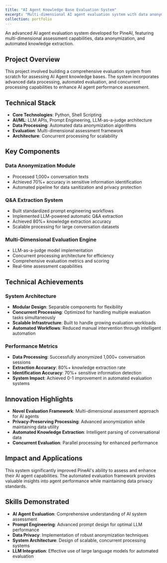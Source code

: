 ```yaml
---
title: "AI Agent Knowledge Base Evaluation System"
excerpt: "Multi-dimensional AI agent evaluation system with data anonymization and LLM-as-a-judge architecture<br/><img src='/images/ai-evaluation-500x300.png'>"
collection: portfolio
---
```


An advanced AI agent evaluation system developed for PineAI, featuring multi-dimensional assessment capabilities, data anonymization, and automated knowledge extraction.

## Project Overview
This project involved building a comprehensive evaluation system from scratch for assessing AI Agent knowledge bases. The system incorporates advanced data processing, automated evaluation, and concurrent processing capabilities to enhance AI agent performance assessment.

## Technical Stack
- **Core Technologies**: Python, Shell Scripting
- **AI/ML**: LLM APIs, Prompt Engineering, LLM-as-a-judge architecture
- **Data Processing**: Automated data anonymization algorithms
- **Evaluation**: Multi-dimensional assessment framework
- **Architecture**: Concurrent processing for scalability

## Key Components

### Data Anonymization Module
- Processed 1,000+ conversation texts
- Achieved 70%+ accuracy in sensitive information identification
- Automated pipeline for data sanitization and privacy protection

### Q&A Extraction System
- Built standardized prompt engineering workflows
- Implemented LLM-powered automatic Q&A extraction
- Achieved 80%+ knowledge extraction accuracy
- Scalable processing for large conversation datasets

### Multi-Dimensional Evaluation Engine
- LLM-as-a-judge model implementation
- Concurrent processing architecture for efficiency
- Comprehensive evaluation metrics and scoring
- Real-time assessment capabilities

## Technical Achievements

### System Architecture
- **Modular Design**: Separable components for flexibility
- **Concurrent Processing**: Optimized for handling multiple evaluation tasks simultaneously
- **Scalable Infrastructure**: Built to handle growing evaluation workloads
- **Automated Workflows**: Reduced manual intervention through intelligent automation

### Performance Metrics
- **Data Processing**: Successfully anonymized 1,000+ conversation sessions
- **Extraction Accuracy**: 80%+ knowledge extraction rate
- **Identification Accuracy**: 70%+ sensitive information detection
- **System Impact**: Achieved 0-1 improvement in automated evaluation systems

## Innovation Highlights
- **Novel Evaluation Framework**: Multi-dimensional assessment approach for AI agents
- **Privacy-Preserving Processing**: Advanced anonymization while maintaining data utility
- **Automated Knowledge Extraction**: Intelligent parsing of conversational data
- **Concurrent Evaluation**: Parallel processing for enhanced performance

## Impact and Applications
This system significantly improved PineAI's ability to assess and enhance their AI agent capabilities. The automated evaluation framework provides valuable insights into agent performance while maintaining data privacy standards.

## Skills Demonstrated
- **AI Agent Evaluation**: Comprehensive understanding of AI system assessment
- **Prompt Engineering**: Advanced prompt design for optimal LLM performance
- **Data Privacy**: Implementation of robust anonymization techniques
- **System Architecture**: Design of scalable, concurrent processing systems
- **LLM Integration**: Effective use of large language models for automated evaluation